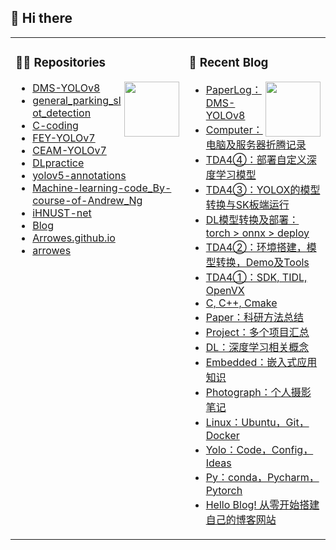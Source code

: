 ## 🧐 Hi there 

<table><tr><td valign="top" width="50%">

### 🐱‍🏍 Repositories

<img align="right" width="88" src="https://cdn.jsdelivr.net/gh/sun0225SUN/sun0225SUN/assets/images/technologist.png" />

<!-- START_SECTION:brain -->
* <a href='https://github.com/Arrowes/DMS-YOLOv8' target='_blank'>DMS-YOLOv8</a>
* <a href='https://github.com/Arrowes/general_parking_slot_detection' target='_blank'>general_parking_slot_detection</a>
* <a href='https://github.com/Arrowes/C-coding' target='_blank'>C-coding</a>
* <a href='https://github.com/Arrowes/FEY-YOLOv7' target='_blank'>FEY-YOLOv7</a>
* <a href='https://github.com/Arrowes/CEAM-YOLOv7' target='_blank'>CEAM-YOLOv7</a>
* <a href='https://github.com/Arrowes/DLpractice' target='_blank'>DLpractice</a>
* <a href='https://github.com/Arrowes/yolov5-annotations' target='_blank'>yolov5-annotations</a>
* <a href='https://github.com/Arrowes/Machine-learning-code_By-course-of-Andrew_Ng' target='_blank'>Machine-learning-code_By-course-of-Andrew_Ng</a>
* <a href='https://github.com/Arrowes/iHNUST-net' target='_blank'>iHNUST-net</a>
* <a href='https://github.com/Arrowes/Blog' target='_blank'>Blog</a>
* <a href='https://github.com/Arrowes/Arrowes.github.io' target='_blank'>Arrowes.github.io</a>
* <a href='https://github.com/Arrowes/arrowes' target='_blank'>arrowes</a>

<!-- END_SECTION:brain -->

</td><td valign="top" width="50%">

### 📃 Recent Blog

<img align="right" width="88" src="https://cdn.jsdelivr.net/gh/sun0225SUN/sun0225SUN/assets/images/astronaut.png" />

<!-- BLOG-POST-LIST:START -->
- [PaperLog：DMS-YOLOv8](https://wangyujie.space/PaperLog/)
- [Computer：电脑及服务器折腾记录](https://wangyujie.space/Computer/)
- [TDA4④：部署自定义深度学习模型](https://wangyujie.space/TDA4VM4/)
- [TDA4③：YOLOX的模型转换与SK板端运行](https://wangyujie.space/TDA4VM3/)
- [DL模型转换及部署：torch &gt; onnx &gt; deploy](https://wangyujie.space/DLdeploy/)
- [TDA4②：环境搭建，模型转换，Demo及Tools](https://wangyujie.space/TDA4VM2/)
- [TDA4①：SDK, TIDL, OpenVX](https://wangyujie.space/TDA4VM/)
- [C, C++, Cmake](https://wangyujie.space/C/)
- [Paper：科研方法总结](https://wangyujie.space/Paper/)
- [Project：多个项目汇总](https://wangyujie.space/Project/)
- [DL：深度学习相关概念](https://wangyujie.space/DL/)
- [Embedded：嵌入式应用知识](https://wangyujie.space/Embedded/)
- [Photograph：个人摄影笔记](https://wangyujie.space/Photograph/)
- [Linux：Ubuntu，Git，Docker](https://wangyujie.space/Linux/)
- [Yolo：Code，Config，Ideas](https://wangyujie.space/Yolo/)
- [Py：conda，Pycharm，Pytorch](https://wangyujie.space/Pytorch/)
- [Hello Blog! 从零开始搭建自己的博客网站](https://wangyujie.space/Hello-blog/)
<!-- BLOG-POST-LIST:END -->

<!--
</td>
  </tr>
  <tr>
    <td valign="top" width="50%">
-->

<!--

![Metrics](https://metrics.lecoq.io/arrowes?template=classic&languages=1&base=header%2C%20activity%2C%20community%2C%20repositories%2C%20metadata&base.indepth=false&base.hireable=false&base.skip=false&languages=false&languages.limit=8&languages.threshold=0%25&languages.other=false&languages.colors=github&languages.sections=most-used&languages.indepth=false&languages.analysis.timeout=15&languages.analysis.timeout.repositories=7.5&languages.categories=markup%2C%20programming&languages.recent.categories=markup%2C%20programming&languages.recent.load=300&languages.recent.days=14&config.timezone=Asia%2FShanghai)

</td><td valign="" width="50%">


  <img src="https://cdn.jsdelivr.net/gh/sun0225SUN/sun0225SUN/assets/images/coding.gif" /><br>

</td></tr></table>
-->


<!--
<tr><td>
  
[![Top Langs](https://github-readme-stats.vercel.app/api/top-langs/?username=Arrowes&layout=compact)](https://github.com/anuraghazra/github-readme-stats)
<img align="right" width="88" src="https://cdn.jsdelivr.net/gh/sun0225SUN/sun0225SUN/assets/images/technologist.png" />

</td></tr>
-->



<!--
**Arrowes/arrowes** is a ✨ _special_ ✨ repository because its `README.md` (this file) appears on your GitHub profile.

Here are some ideas to get you started:

- 🔭 I’m currently working on ...
- 🌱 I’m currently learning ...
- 👯 I’m looking to collaborate on ...
- 🤔 I’m looking for help with ...
- 💬 Ask me about ...
- 📫 How to reach me: ...
- 😄 Pronouns: ...
- ⚡ Fun fact: ...
-->
